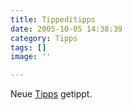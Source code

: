 ```yaml
---
title: Tippeditipps
date: 2005-10-05 14:38:39
category: Tipps
tags: []
image: ''

---
```


Neue [Tipps](/category/tipps/) getippt.
